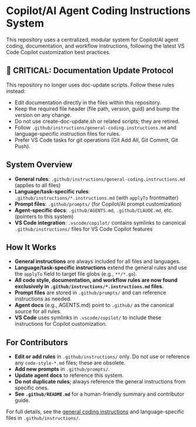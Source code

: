 <!-- file: .github/copilot-instructions.md -->
<!-- version: 2.0.1 -->
<!-- guid: 4d5e6f7a-8b9c-0d1e-2f3a-4b5c6d7e8f9a -->

# Copilot/AI Agent Coding Instructions System

This repository uses a centralized, modular system for Copilot/AI agent coding,
documentation, and workflow instructions, following the latest VS Code Copilot
customization best practices.

## 🚨 CRITICAL: Documentation Update Protocol

This repository no longer uses doc-update scripts. Follow these rules instead:

- Edit documentation directly in the files within this repository.
- Keep the required file header (file path, version, guid) and bump the version on any change.
- Do not use create-doc-update.sh or related scripts; they are retired.
- Follow `.github/instructions/general-coding.instructions.md` and language-specific instruction files for rules.
- Prefer VS Code tasks for git operations (Git Add All, Git Commit, Git Push).

## System Overview

- **General rules**: `.github/instructions/general-coding.instructions.md`
  (applies to all files)
- **Language/task-specific rules**: `.github/instructions/*.instructions.md`
  (with `applyTo` frontmatter)
- **Prompt files**: `.github/prompts/` (for Copilot/AI prompt customization)
- **Agent-specific docs**: `.github/AGENTS.md`, `.github/CLAUDE.md`, etc.
  (pointers to this system)
- **VS Code integration**: `.vscode/copilot/` contains symlinks to canonical
  `.github/instructions/` files for VS Code Copilot features

## How It Works

- **General instructions** are always included for all files and languages.
- **Language/task-specific instructions** extend the general rules and use the
  `applyTo` field to target file globs (e.g., `**/*.go`).
- **All code style, documentation, and workflow rules are now found exclusively
  in `.github/instructions/*.instructions.md` files.**
- **Prompt files** are stored in `.github/prompts/` and can reference
  instructions as needed.
- **Agent docs** (e.g., AGENTS.md) point to `.github/` as the canonical source
  for all rules.
- **VS Code** uses symlinks in `.vscode/copilot/` to include these instructions
  for Copilot customization.

## For Contributors

- **Edit or add rules** in `.github/instructions/` only. Do not use or reference
  any `code-style-*.md` files; these are obsolete.
- **Add new prompts** in `.github/prompts/`.
- **Update agent docs** to reference this system.
- **Do not duplicate rules**; always reference the general instructions from
  specific ones.
- **See `.github/README.md`** for a human-friendly summary and contributor
  guide.

For full details, see the
[general coding instructions](instructions/general-coding.instructions.md) and
language-specific files in `.github/instructions/`.
